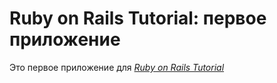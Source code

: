 # Ruby on Rails Tutorial: первое приложение

Это первое приложение для
[*Ruby on Rails Tutorial*](railstutorial.ru)